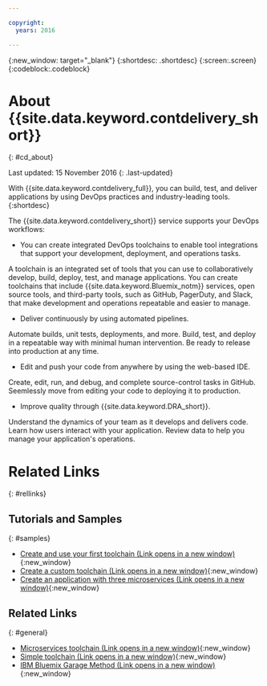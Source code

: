 ```yaml
---

copyright:
  years: 2016

---
```


{:new_window: target="_blank"}
{:shortdesc: .shortdesc}
{:screen:.screen}
{:codeblock:.codeblock}


# About {{site.data.keyword.contdelivery_short}}    
{: #cd_about}  

Last updated: 15 November 2016
{: .last-updated}

With {{site.data.keyword.contdelivery_full}}, you can build, test, and deliver applications by using DevOps practices and industry-leading tools. 
{:shortdesc}

The {{site.data.keyword.contdelivery_short}} service supports your DevOps workflows:

 * You can create integrated DevOps toolchains to enable tool integrations that support your development, deployment, and operations tasks. 
 
  A toolchain is an integrated set of tools that you can use to collaboratively develop, build, deploy, test, and manage applications. You can create toolchains that include {{site.data.keyword.Bluemix_notm}} services, open source tools, and third-party tools, such as GitHub, PagerDuty, and Slack, that make development and operations repeatable and easier to manage.
 
 * Deliver continuously by using automated pipelines. 
 
  Automate builds, unit tests, deployments, and more. Build, test, and deploy in a repeatable way with minimal human intervention. Be ready to release into production at any time.
 
 * Edit and push your code from anywhere by using the web-based IDE. 
 
  Create, edit, run, and debug, and complete source-control tasks in GitHub. Seemlessly move from editing your code to deploying it to production.
 
 * Improve quality through {{site.data.keyword.DRA_short}}. 
 
  Understand the dynamics of your team as it develops and delivers code. Learn how users interact with your application. Review data to help you manage your application's operations.
  
 
# Related Links
{: #rellinks}

## Tutorials and Samples
{: #samples}

* [Create and use your first toolchain (Link opens in a new window)](https://www.ibm.com/devops/method/tutorials/tutorial_toolchain_flow){:new_window}
* [Create a custom toolchain (Link opens in a new window)](https://www.ibm.com/devops/method/tutorials/tutorial_toolchain_custom){:new_window}
* [Create an application with three microservices (Link opens in a new window)](https://www.ibm.com/devops/method/tutorials/tutorial_toolchain_microservices){:new_window}

## Related Links
{: #general}

* [Microservices toolchain (Link opens in a new window)](https://www.ibm.com/devops/method/toolchains/microservices_toolchain){:new_window}
* [Simple toolchain (Link opens in a new window)](https://www.ibm.com/devops/method/toolchains/simple_toolchain){:new_window}
* [IBM Bluemix Garage Method (Link opens in a new window)](https://www.ibm.com/devops/method){:new_window}
